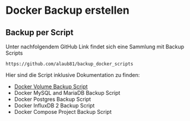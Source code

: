 # Docker Backup erstellen

## Backup per Script
Unter nachfolgendem GitHub Link findet sich eine Sammlung mit Backup Scripts

    https://github.com/alaub81/backup_docker_scripts

Hier sind die Script inklusive Dokumentation zu finden:

+ [Docker Volume Backup Script]([https://pages.github.com/](https://www.laub-home.de/wiki/Docker_Volume_Backup_Script))
+ Docker MySQL and MariaDB Backup Script
+ Docker Postgres Backup Script
+ Docker InfluxDB 2 Backup Script
+ Docker Compose Project Backup Script
